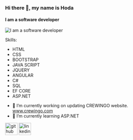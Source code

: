 ### Hi there 👋, my name is Hoda
#### I am a software developer
![I am a software developer](https://drive.google.com/file/d/1eVCbEZ34RG3LKpHpfZl-3yZ9vt2Kyx4L/view?usp=sharing)


Skills: 
* HTML
* CSS
* BOOTSTRAP
* JAVA SCRIPT
* JQUERY
* ANGULAR
* C#
* SQL
* EF CORE
* ASP.NET


- 🔭 I’m currently working on updating CREWINGO website.  www.crewingo.com 
- 🌱 I’m currently learning ASP.NET 


[<img src='https://cdn.jsdelivr.net/npm/simple-icons@3.0.1/icons/github.svg' alt='github' height='40'>](https://github.com/https://github.com/Eng-HodaAhmed/)  [<img src='https://cdn.jsdelivr.net/npm/simple-icons@3.0.1/icons/linkedin.svg' alt='linkedin' height='40'>](https://www.linkedin.com/in/https://www.linkedin.com/in/huda-shehab-eldein-2446a1206//)  

